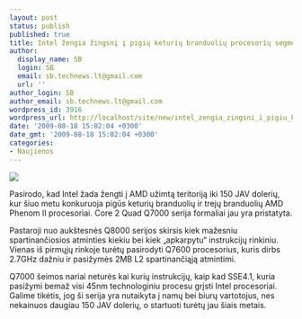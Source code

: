 ```yaml
---
layout: post
status: publish
published: true
title: Intel žengia žingsnį į pigių keturių branduolių procesorių segmentą
author:
  display_name: SB
  login: SB
  email: sb.technews.lt@gmail.com
  url: ''
author_login: SB
author_email: sb.technews.lt@gmail.com
wordpress_id: 3916
wordpress_url: http://localhost/site/new/intel_zengia_zingsni_i_pigiu_keturiu_branduoliu_procesoriu_segmenta/
date: '2009-08-18 15:02:04 +0300'
date_gmt: '2009-08-18 15:02:04 +0300'
categories:
- Naujienos
---
```

<div class="imgright"><img src="http://tbn0.google.com/images?q=tbn:hoYw3mnxjYpTIM:http://www.djtech.ca/news/images/Intel%2520Core%25202%2520Quad.jpg"  /></div>
<p>Pasirodo, kad Intel žada žengti į AMD užimtą teritoriją iki 150 JAV dolerių, kur šiuo metu konkuruoja pigūs keturių branduolių ir trejų branduolių AMD Phenom II procesoriai. Core 2 Quad Q7000 serija formaliai jau yra pristatyta.</p>
<p>Pastaroji nuo aukštesnės Q8000 serijos skirsis kiek mažesniu spartinančiosios atminties kiekiu bei kiek „apkarpytu“ instrukcijų rinkiniu. Vienas iš pirmųjų rinkoje turėtų pasirodyti Q7600 procesorius, kuris dirbs 2.7GHz dažniu ir pasižymės 2MB L2 spartinančiąją atmintimi.</p>
<p>Q7000 šeimos nariai neturės kai kurių instrukcijų, kaip kad SSE4.1, kuria pasižymi bemaž visi 45nm technologiniu procesu grįsti Intel procesoriai. Galime tikėtis, jog ši serija yra nutaikyta į namų bei biurų vartotojus, nes nekainuos daugiau 150 JAV dolerių, o startuoti turėtų jau šiais metais.<br /></p>

